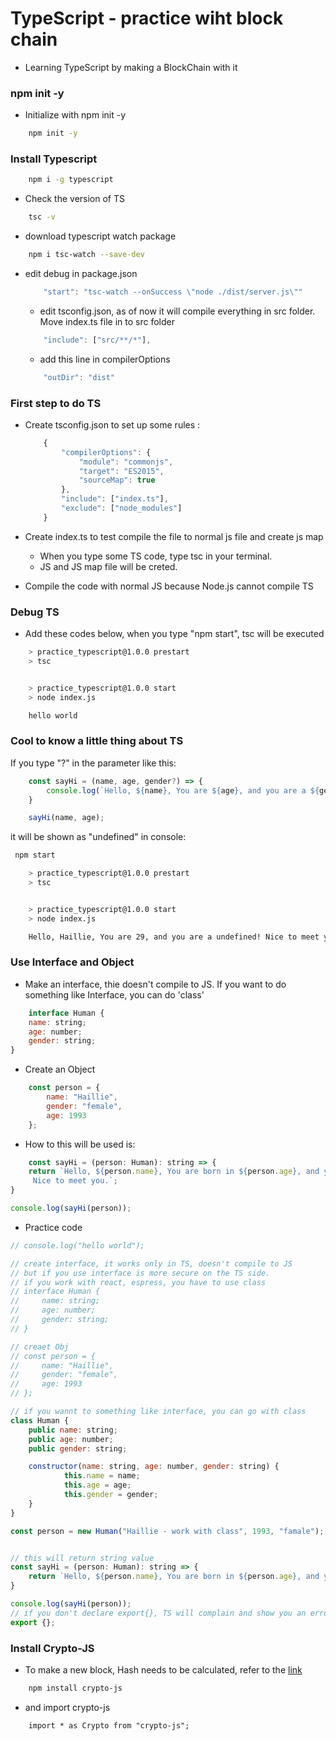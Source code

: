 # TypeScript - practice wiht block chain

- Learning TypeScript by making a BlockChain with it

### npm init -y
- Initialize with npm init -y
```bash
    npm init -y
```

### Install Typescript
```bash
    npm i -g typescript
```


- Check the version of TS

```bash
    tsc -v
```


- download typescript watch package

```bash
    npm i tsc-watch --save-dev
```

- edit debug in package.json

    ```javascript
        "start": "tsc-watch --onSuccess \"node ./dist/server.js\""
    ```


    - edit tsconfig.json, as of now it will compile everything in src folder. Move index.ts file in to src folder


    ```javascript
        "include": ["src/**/*"],
    ```


    - add this line in compilerOptions


    ```javascript
        "outDir": "dist"
    ```


### First step to do TS

- Create tsconfig.json to set up some rules :
    ```javascript
        {
            "compilerOptions": {
                "module": "commonjs",
                "target": "ES2015",
                "sourceMap": true
            },
            "include": ["index.ts"],
            "exclude": ["node_modules"]
        }
    ```
        

- Create index.ts to test compile the file to normal js file and create js map
    - When you type some TS code, type tsc in your terminal.
    - JS and JS map file will be creted.

- Compile the code with normal JS because Node.js cannot compile TS


### Debug TS

- Add these codes below, when you type "npm start", tsc will be executed 

```bash
    > practice_typescript@1.0.0 prestart
    > tsc


    > practice_typescript@1.0.0 start
    > node index.js

    hello world
```


### Cool to know a little thing about TS

If you type "?" in the parameter like this:

```javascript
    const sayHi = (name, age, gender?) => {
        console.log(`Hello, ${name}, You are ${age}, and you are a ${gender}! Nice to meet you.`);
    }

    sayHi(name, age);
```

it will be shown as "undefined" in console:

```bash
 npm start

    > practice_typescript@1.0.0 prestart
    > tsc


    > practice_typescript@1.0.0 start
    > node index.js

    Hello, Haillie, You are 29, and you are a undefined! Nice to meet you.
```



### Use Interface and Object
- Make an interface, thie doesn't compile to JS. If you want to do something like Interface, you can do 'class'

```javascript
    interface Human {
    name: string;
    age: number;
    gender: string;
}
```


- Create an Object

```javascript
    const person = {
        name: "Haillie",
        gender: "female",
        age: 1993
    };
```


- How to this will be used is:
```javascript
    const sayHi = (person: Human): string => {
    return `Hello, ${person.name}, You are born in ${person.age}, and you are a ${person.gender}!
     Nice to meet you.`;
}

console.log(sayHi(person));
```


- Practice code
```javascript
// console.log("hello world");

// create interface, it works only in TS, doesn't compile to JS
// but if you use interface is more secure on the TS side.
// if you work with react, espress, you have to use class
// interface Human {
//     name: string;
//     age: number;
//     gender: string;
// }

// creaet Obj
// const person = {
//     name: "Haillie",
//     gender: "female",
//     age: 1993
// };

// if you wannt to something like interface, you can go with class
class Human {
    public name: string;
    public age: number;
    public gender: string;

    constructor(name: string, age: number, gender: string) {
			this.name = name;
			this.age = age;
			this.gender = gender;
    }
}

const person = new Human("Haillie - work with class", 1993, "famale");


// this will return string value
const sayHi = (person: Human): string => {
    return `Hello, ${person.name}, You are born in ${person.age}, and you are a ${person.gender}! Nice to meet you.`;
}

console.log(sayHi(person));
// if you don't declare export{}, TS will complain and show you an error. it's a rule.
export {};
```



### Install Crypto-JS
- To make a new block, Hash needs to be calculated, refer to the [link](https://www.npmjs.com/package/crypto-js) 


```bash
	npm install crypto-js
```

- and import crypto-js


```javacsript
	import * as Crypto from "crypto-js";
```